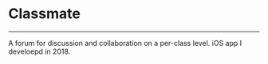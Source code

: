 # Classmate
---
A forum for discussion and collaboration on a per-class level. iOS app I develoepd in 2018.
